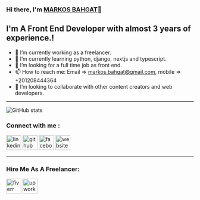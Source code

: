 ### Hi there, I'm [MARKOS BAHGAT](http://markosbahgat.com)👋

## I'm A Front End Developer with almost 3 years of experience.!

- 🔭 I’m currently working as a freelancer.
- 🌱 I’m currently learning python, django, nextjs and typescript.
- 🤔 I’m looking for a full time job as front end.
- 📫 How to reach me: Email => markos.bahgat@gmail.com, mobile => +201208444364
- 👯 I’m looking to collaborate with other content creators and web developers.

<hr/>


![GitHub stats](https://github-readme-stats.vercel.app/api?username=markosbahgat&show_icons=true)  


### Connect with me :


[<img src='https://cdn.jsdelivr.net/npm/simple-icons@3.0.1/icons/linkedin.svg' alt='linkedin' height='40'>](https://www.linkedin.com/in/markos-bahgat-9a7178216//) 
[<img src='https://cdn.jsdelivr.net/npm/simple-icons@3.0.1/icons/github.svg' alt='github' height='40'>](https://github.com/markosbahgat)
[<img src='https://cdn.jsdelivr.net/npm/simple-icons@3.0.1/icons/facebook.svg' alt='facebook' height='40'>](https://www.facebook.com/markos.bahgat.376)
[<img src='https://cdn.jsdelivr.net/npm/simple-icons@3.0.1/icons/icloud.svg' alt='website' height='40'>](http://markosbahgat.com)  


<hr/>


### Hire Me As A Freelancer:


[<img src='https://cdn.jsdelivr.net/npm/simple-icons@3.0.1/icons/fiverr.svg' alt='fiverr' height='40' margin="30px">](https://www.fiverr.com/markosbahgat)  [<img src='https://cdn.jsdelivr.net/npm/simple-icons@3.0.1/icons/upwork.svg' alt='upwork' height='40'>](https://www.upwork.com/freelancers/~01672fd6bb0789ff71) 






